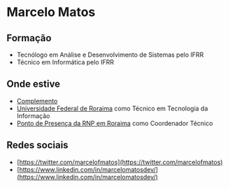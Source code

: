 # Marcelo Matos


## Formação

* Tecnólogo em Análise e Desenvolvimento de Sistemas pelo IFRR
* Técnico em Informática pelo IFRR


## Onde estive

* [Complemento](https://complemento.net.br/)
* [Universidade Federal de Roraima](http://ufrr.br) como Técnico em Tecnologia da Informação
* [Ponto de Presença da RNP em Roraima](http://www.pop-rr.rnp.br) como Coordenador Técnico

## Redes sociais

* [https://twitter.com/marcelofmatos](https://twitter.com/marcelofmatos)
* [https://www.linkedin.com/in/marcelomatosdev/](https://www.linkedin.com/in/marcelomatosdev/)